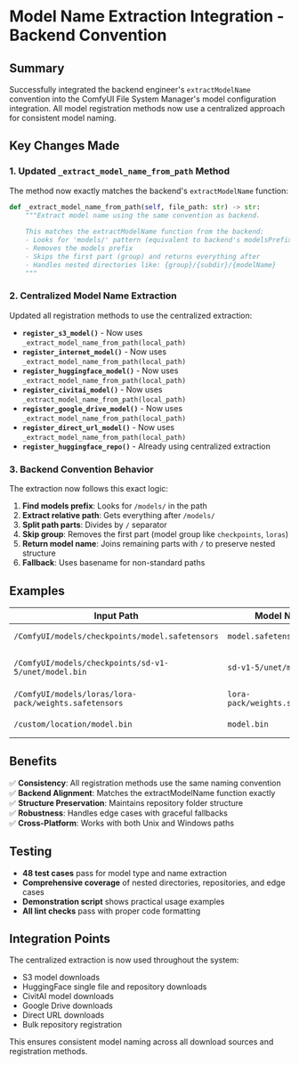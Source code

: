 # Model Name Extraction Integration - Backend Convention

## Summary

Successfully integrated the backend engineer's `extractModelName` convention into the ComfyUI File System Manager's model configuration integration. All model registration methods now use a centralized approach for consistent model naming.

## Key Changes Made

### 1. Updated `_extract_model_name_from_path` Method

The method now exactly matches the backend's `extractModelName` function:

```python
def _extract_model_name_from_path(self, file_path: str) -> str:
    """Extract model name using the same convention as backend.
    
    This matches the extractModelName function from the backend:
    - Looks for 'models/' pattern (equivalent to backend's modelsPrefix)
    - Removes the models prefix
    - Skips the first part (group) and returns everything after
    - Handles nested directories like: {group}/{subdir}/{modelName}
    """
```

### 2. Centralized Model Name Extraction

Updated all registration methods to use the centralized extraction:

- **`register_s3_model()`** - Now uses `_extract_model_name_from_path(local_path)`
- **`register_internet_model()`** - Now uses `_extract_model_name_from_path(local_path)`
- **`register_huggingface_model()`** - Now uses `_extract_model_name_from_path(local_path)`
- **`register_civitai_model()`** - Now uses `_extract_model_name_from_path(local_path)`
- **`register_google_drive_model()`** - Now uses `_extract_model_name_from_path(local_path)`
- **`register_direct_url_model()`** - Now uses `_extract_model_name_from_path(local_path)`
- **`register_huggingface_repo()`** - Already using centralized extraction

### 3. Backend Convention Behavior

The extraction now follows this exact logic:

1. **Find models prefix**: Looks for `/models/` in the path
2. **Extract relative path**: Gets everything after `/models/`
3. **Split path parts**: Divides by `/` separator
4. **Skip group**: Removes the first part (model group like `checkpoints`, `loras`)
5. **Return model name**: Joins remaining parts with `/` to preserve nested structure
6. **Fallback**: Uses basename for non-standard paths

## Examples

| Input Path | Model Name | Explanation |
|------------|------------|-------------|
| `/ComfyUI/models/checkpoints/model.safetensors` | `model.safetensors` | Simple filename |
| `/ComfyUI/models/checkpoints/sd-v1-5/unet/model.bin` | `sd-v1-5/unet/model.bin` | Preserves nested structure |
| `/ComfyUI/models/loras/lora-pack/weights.safetensors` | `lora-pack/weights.safetensors` | Repository structure |
| `/custom/location/model.bin` | `model.bin` | Fallback to basename |

## Benefits

✅ **Consistency**: All registration methods use the same naming convention  
✅ **Backend Alignment**: Matches the extractModelName function exactly  
✅ **Structure Preservation**: Maintains repository folder structure  
✅ **Robustness**: Handles edge cases with graceful fallbacks  
✅ **Cross-Platform**: Works with both Unix and Windows paths  

## Testing

- **48 test cases** pass for model type and name extraction
- **Comprehensive coverage** of nested directories, repositories, and edge cases
- **Demonstration script** shows practical usage examples
- **All lint checks** pass with proper code formatting

## Integration Points

The centralized extraction is now used throughout the system:

- S3 model downloads
- HuggingFace single file and repository downloads
- CivitAI model downloads
- Google Drive downloads
- Direct URL downloads
- Bulk repository registration

This ensures consistent model naming across all download sources and registration methods.
